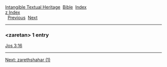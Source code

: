 [Intangible Textual Heritage](../../index)  [Bible](../index) 
[Index](index)   
[z Index](_z_)  
  [Previous](c12729)  [Next](c12731) 

------------------------------------------------------------------------

### &lt;zaretan&gt; 1 entry

[Jos 3:16](../kjv/jos003.htm#016)  

------------------------------------------------------------------------

[Next: zarethshahar (1)](c12731)
